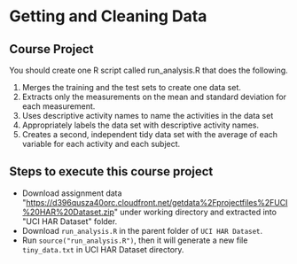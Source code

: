 # Getting and Cleaning Data

## Course Project

You should create one R script called run_analysis.R that does the following.

1. Merges the training and the test sets to create one data set.
2. Extracts only the measurements on the mean and standard deviation for each measurement.
3. Uses descriptive activity names to name the activities in the data set
4. Appropriately labels the data set with descriptive activity names.
5. Creates a second, independent tidy data set with the average of each variable for each activity and each subject.

## Steps to execute this course project

* Download assignment data "https://d396qusza40orc.cloudfront.net/getdata%2Fprojectfiles%2FUCI%20HAR%20Dataset.zip" under working directory and extracted into "UCI HAR Dataset" folder.
* Download ```run_analysis.R``` in the parent folder of ```UCI HAR Dataset```.
* Run ```source("run_analysis.R")```, then it will generate a new file ```tiny_data.txt``` in UCI HAR Dataset directory.